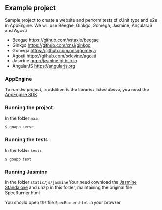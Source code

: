 ## Example project

Sample project to create a website and perform tests of xUnit type and e2e in AppEngine.
We will use Beegae, Ginkgo, Gomega, Jasmine, AngularJS and Agouti 

- Beegae    https://github.com/astaxie/beegae
- Ginkgo    https://github.com/onsi/ginkgo
- Gomega    https://github.com/onsi/gomega
- Agouti    https://github.com/sclevine/agouti
- Jasmine   http://jasmine.github.io
- AngularJS https://angularjs.org

### AppEngine

To run the project, in addition to the libraries listed above, you need the [AppEngine SDK](https://cloud.google.com/appengine/downloads#Google_App_Engine_SDK_for_Go)

### Running the project

In the folder `main`

```
$ goapp serve
```

### Running the tests

In the folder `tests`

```
$ goapp test
```

### Running Jasmine

In the folder `static/js/jasmine`
Your need download the [Jasmine Standalone](https://github.com/jasmine/jasmine/releases)
and unzip in this folder, maintaining the original file SpecRunner.html 

You should open the file `SpecRunner.html` in your browser
